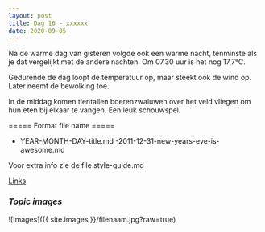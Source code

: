 ```yaml
---
layout: post
title: Dag 16 - xxxxxx
date: 2020-09-05
---
```

Na de warme dag van gisteren volgde ook een warme nacht, tenminste als je dat vergelijkt met de andere nachten. Om 07.30 uur is het nog 17,7°C.

Gedurende de dag loopt de temperatuur op, maar steekt ook de wind op. Later neemt de bewolking toe.

In de middag komen tientallen boerenzwaluwen over het veld vliegen om hun eten bij elkaar te vangen. Een leuk schouwspel.

===== Format file name =====
- YEAR-MONTH-DAY-title.md
-2011-12-31-new-years-eve-is-awesome.md

Voor extra info zie de file style-guide.md  

[Links](http://example.com)  


### *Topic images*  

![Images]({{ site.images }}/filenaam.jpg?raw=true)
